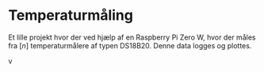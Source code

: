 # Temperaturmåling

Et lille projekt hvor der ved hjælp af en Raspberry Pi Zero W, hvor der måles fra [_n_] temperaturmålere af typen DS18B20. Denne data logges og plottes.

 v

